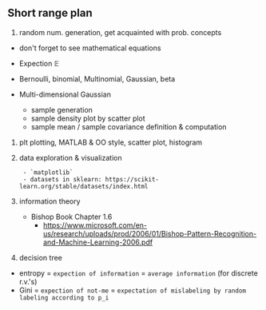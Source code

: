 ## Short range plan

1. random num. generation, get acquainted with prob. concepts
- don't forget to see mathematical equations
- Expection $\mathbb{E}$
- Bernoulli, binomial, Multinomial, Gaussian, beta

- Multi-dimensional Gaussian
    - sample generation
    - sample density plot by scatter plot
    - sample mean / sample covariance definition & computation
    
1. plt plotting, MATLAB & OO style, scatter plot, histogram

1. data exploration & visualization

        - `matplotlib`
        - datasets in sklearn: https://scikit-learn.org/stable/datasets/index.html

1. information theory
    * Bishop Book Chapter 1.6
        * https://www.microsoft.com/en-us/research/uploads/prod/2006/01/Bishop-Pattern-Recognition-and-Machine-Learning-2006.pdf

1. decision tree
- entropy = `expection of information` = `average information` (for discrete r.v.'s)
- Gini = `expection of not-me` = `expectation of mislabeling by random labeling according to p_i`
